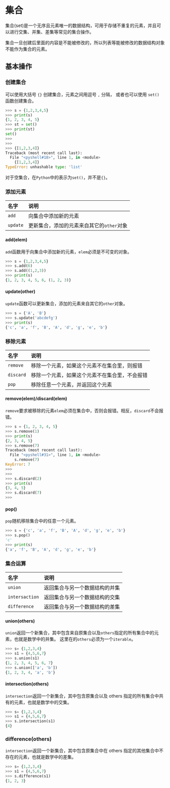 # 集合

集合(set)是一个无序且元素唯一的数据结构，可用于存储不重复的元素，并且可以进行交集、并集、差集等常见的集合操作。

集合一旦创建后里面的内容是不能被修改的，所以列表等能被修改的数据结构对象不能作为集合的元素。

## 基本操作

### 创建集合

可以使用大括号 `{}` 创建集合，元素之间用逗号 `,` 分隔， 或者也可以使用 `set()` 函数创建集合。

```python
>>> s = {1,2,3,4,5}
>>> print(s)
{1, 2, 3, 4, 5}
>>> st = set()
>>> print(st)
set()
>>>
>>>
>>> {[1,2,3,4]}
Traceback (most recent call last):
  File "<pyshell#18>", line 1, in <module>
    {[1,2,3,4]}
TypeError: unhashable type: 'list'
```

对于空集合，在`Python`中的表示为`set()`，并不是`{}`。

### 添加元素

| 名字       | 说明                       |
|:---------|:-------------------------|
| `add`    | 向集合中添加新的元素               |
| `update` | 更新集合，添加的元素来自其它的`other`对象 |

#### add(elem)

`add`函数用于向集合中添加新的元素，`elem`必须是不可变的对象。

```python
>>> s = {1,2,3,4,5}
>>> s.add(6)
>>> s.add((1,2,3))
>>> print(s)
{1, 2, 3, 4, 5, 6, (1, 2, 3)}
```

#### update(other)

`update`函数可以更新集合，添加的元素来自其它的`other`对象。

```python
>>> s = {'A', 'B'}
>>> s.update('abcdefg')
>>> print(s)
{'c', 'a', 'f', 'B', 'A', 'd', 'g', 'e', 'b'}
```

### 移除元素


| 名字        | 说明                      |
|:----------|:------------------------|
| `remove`  | 移除一个元素，如果这个元素不在集合里，则报错  |
| `discard` | 移除一个元素，如果这个元素不在集合里，不会报错 |
| `pop`     | 移除任意一个元素，并返回这个元素        |

#### remove(elem)/discard(elem)

`remove`要求被移除的元素`elem`必须在集合中，否则会报错。相反，`discard`不会报错。

```python
>>> s = {1, 2, 3, 4, 5}
>>> s.remove(1)
>>> print(s)
{2, 3, 4, 5}
>>> s.remove(7)
Traceback (most recent call last):
  File "<pyshell#31>", line 1, in <module>
    s.remove(7)
KeyError: 7
>>>
>>>
>>> s.discard(2)
>>> print(s)
{3, 4, 5}
>>> s.discard(7)
>>>
```

#### pop()

`pop`随机移除集合中的任意一个元素。

```python
>>> s = {'c', 'a', 'f', 'B', 'A', 'd', 'g', 'e', 'b'}
>>> s.pop()
'c'
>>> print(s)
{'a', 'f', 'B', 'A', 'd', 'g', 'e', 'b'}
```


### 集合运算

| 名字             | 说明              |
|:---------------|:----------------|
| `union`        | 返回集合与另一个数据结构的并集 |
| `intersaction` | 返回集合与另一个数据结构的交集 |
| `difference`   | 返回集合与另一个数据结构的差集 |


#### union(others)

`union`返回一个新集合，其中包含来自原集合以及`others`指定的所有集合中的元素，也就是数学中的并集。 这里在的`others`必须为一个`iterable`。

```python
>>> s= {1,2,3,4}
>>> s1 = {4,5,6,7}
>>> s.union(s1)
{1, 2, 3, 4, 5, 6, 7}
>>> s.union(['a', 'b'])
{1, 2, 3, 4, 'a', 'b'}
```

#### intersection(others)

`intersection`返回一个新集合，其中包含原集合以及 others 指定的所有集合中共有的元素，也就是数学中的交集。

```python
>>> s= {1,2,3,4}
>>> s1 = {4,5,6,7}
>>> s.intersection(s1)
{4}
```

### difference(others)

`intersection`返回一个新集合，其中包含原集合中在 others 指定的其他集合中不存在的元素，也就是数学中的差集。

```python
>>> s= {1,2,3,4}
>>> s1 = {4,5,6,7}
>>> s.difference(s1)
{1, 2, 3}
```


